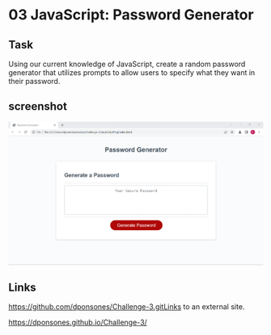 # 03 JavaScript: Password Generator

## Task
Using our current knowledge of JavaScript, create a random password generator that utilizes prompts to allow users to specify what they want in their password.


## screenshot

![The Password Generator application displays a red button to "Generate Password".](./Assets/Screenshot_20230212_025017.png)

## Links

https://github.com/dponsones/Challenge-3.gitLinks to an external site.

https://dponsones.github.io/Challenge-3/
